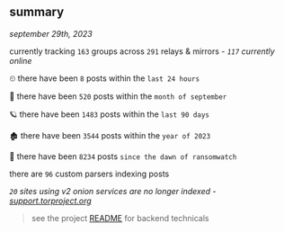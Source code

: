
## summary
_september 29th, 2023_

currently tracking `163` groups across `291` relays & mirrors - _`117` currently online_

⏲ there have been `8` posts within the `last 24 hours`

🦈 there have been `520` posts within the `month of september`

🪐 there have been `1483` posts within the `last 90 days`

🏚 there have been `3544` posts within the `year of 2023`

🦕 there have been `8234` posts `since the dawn of ransomwatch`

there are `96` custom parsers indexing posts

_`20` sites using v2 onion services are no longer indexed - [support.torproject.org](https://support.torproject.org/onionservices/v2-deprecation/)_

> see the project [README](https://github.com/joshhighet/ransomwatch#ransomwatch--) for backend technicals
